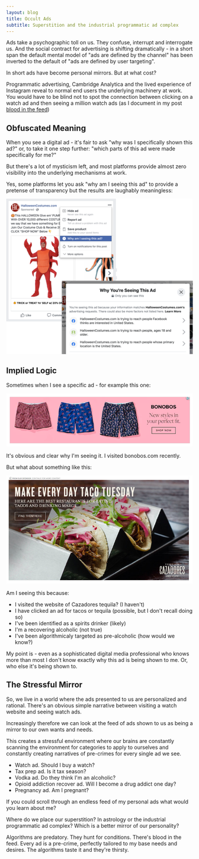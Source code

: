 ```yaml
---
layout: blog
title: Occult Ads
subtitle: Superstition and the industrial programmatic ad complex
---
```


Ads take a psychographic toll on us. They confuse, interrupt and interrogate us. And the social contract for advertising is shifting dramatically - in a short span the default mental model of "ads are defined by the channel" has been inverted to the default of "ads are defined by user targeting".

In short ads have become personal mirrors. But at what cost?

Programmatic advertising, Cambridge Analytica and the lived experience of Instagram reveal to normal end users the underlying machinery at work. You would have to be blind not to spot the connection between clicking on a watch ad and then seeing a million watch ads (as I document in my post [blood in the feed](https://tomcritchlow.com/2019/06/06/blood-in-the-feed/))

## Obfuscated Meaning

When you see a digital ad - it's fair to ask "why was I specifically shown this ad?" or, to take it one step further: "which parts of this ad were made specifically for me?"

But there's a lot of mysticism left, and most platforms provide almost zero visibility into the underlying mechanisms at work.

Yes, some platforms let you ask "why am I seeing this ad" to provide a pretense of transparency but the results are laughably meaningless:

![](/images/fbadobfuscation.png)

## Implied Logic

Sometimes when I see a specific ad - for example this one:

![](/images/bonobosad.png)

It's obvious and clear why I'm seeing it. I visited bonobos.com recently.

But what about something like this:

![](/images/margsad.png)

Am I seeing this because:

- I visited the website of Cazadores tequila? (I haven't)
- I have clicked an ad for tacos or tequila (possible, but I don't recall doing so)
- I've been identified as a spirits drinker (likely)
- I'm a recovering alcoholic (not true)
- I've been algorithmicaly targeted as pre-alcoholic (how would we know?)

My point is - even as a sophisticated digital media professional who knows more than most I don't know exactly why this ad is being shown to me. Or, who else it's being shown to.

## The Stressful Mirror

So, we live in a world where the ads presented to us are personalized and rational. There's an obvious simple narrative between visiting a watch website and seeing watch ads.

Increasingly therefore we can look at the feed of ads shown to us as being a mirror to our own wants and needs.

This creates a stressful environment where our brains are constantly scanning the environment for categories to apply to ourselves and constantly creating narratives of pre-crimes for every single ad we see.

- Watch ad. Should I buy a watch?
- Tax prep ad. Is it tax season?
- Vodka ad. Do they think I'm an alcoholic?
- Opioid addiction recover ad. Will I become a drug addict one day?
- Pregnancy ad. Am I pregnant?

If you could scroll through an endless feed of my personal ads what would you learn about me?

Where do we place our superstition? In astrology or the industrial programmatic ad complex? Which is a better mirror of our personality?

Algorithms are predatory. They hunt for conditions. There's blood in the feed. Every ad is a pre-crime, perfectly tailored to my base needs and desires. The algorithms taste it and they're thirsty.